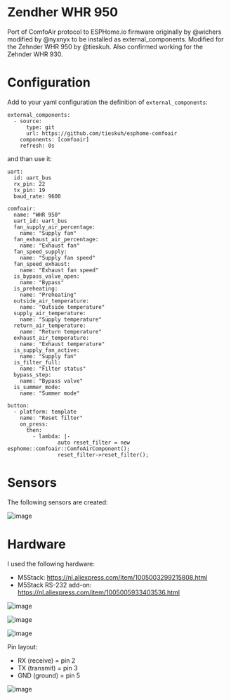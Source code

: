 # Zendher WHR 950
Port of ComfoAir protocol to ESPHome.io firmware originally by @wichers modified by @nyxnyx
to be installed as external_components. Modified for the Zehnder WHR 950 by @tieskuh.
Also confirmed working for the Zehnder WHR 930.

# Configuration
Add to your yaml configuration the definition of `external_components`:
```
external_components:
  - source:
      type: git
      url: https://github.com/tieskuh/esphome-comfoair
    components: [comfoair]
    refresh: 0s
```

and than use it:
```
uart:
  id: uart_bus
  rx_pin: 22
  tx_pin: 19
  baud_rate: 9600

comfoair:
  name: "WHR 950"
  uart_id: uart_bus
  fan_supply_air_percentage:
    name: "Supply fan"
  fan_exhaust_air_percentage:
    name: "Exhaust fan"
  fan_speed_supply:
    name: "Supply fan speed"
  fan_speed_exhaust:
    name: "Exhaust fan speed"
  is_bypass_valve_open:
    name: "Bypass"
  is_preheating:
    name: "Preheating"
  outside_air_temperature:
    name: "Outside temperature"
  supply_air_temperature:
    name: "Supply temperature"
  return_air_temperature:
    name: "Return temperature"
  exhaust_air_temperature:
    name: "Exhaust temperature"
  is_supply_fan_active:
    name: "Supply fan"
  is_filter_full:
    name: "Filter status"
  bypass_step:
    name: "Bypass valve"
  is_summer_mode:
    name: "Summer mode"

button:
  - platform: template
    name: "Reset filter"
    on_press:
      then:
        - lambda: |-
                auto reset_filter = new esphome::comfoair::ComfoAirComponent();
                reset_filter->reset_filter();
```

# Sensors
The following sensors are created:

![image](https://github.com/tieskuh/esphome-comfoair/assets/115901851/7d733ddb-2106-4b77-b6f5-8dccbe4459c1)


# Hardware
I used the following hardware:
- M5Stack: https://nl.aliexpress.com/item/1005003299215808.html
- M5Stack RS-232 add-on: https://nl.aliexpress.com/item/1005005933403536.html

![image](https://github.com/tieskuh/esphome-comfoair/assets/115901851/30fac702-c32d-469d-85dd-78bd432e304a)

![image](https://github.com/tieskuh/esphome-comfoair/assets/115901851/fb6004f1-fa2d-49d7-8792-edb49e918043)

![image](https://github.com/tieskuh/esphome-comfoair/assets/115901851/41531d2f-ca43-4b86-b24f-a7311b0b5898)

Pin layout:
- RX (receive) = pin 2
- TX (transmit) = pin 3
- GND (ground) = pin 5

![image](https://github.com/tieskuh/esphome-comfoair/assets/115901851/6c8e96ea-fa3e-4b4c-8c62-9d6a73201175)
